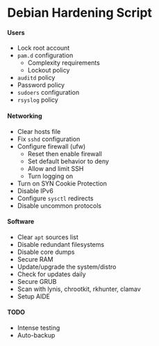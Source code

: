 # Debian Hardening Script

#### Users

- Lock root account
- `pam.d` configuration
    - Complexity requirements
    - Lockout policy
- `auditd` policy
- Password policy
- `sudoers` configuration
- `rsyslog` policy

#### Networking
- Clear hosts file
- Fix `sshd` configuration
- Configure firewall (ufw)
    - Reset then enable firewall
    - Set default behavior to deny
    - Allow and limit SSH
    - Turn logging on
- Turn on SYN Cookie Protection
- Disable IPv6
- Configure `sysctl` redirects
- Disable uncommon protocols

#### Software
- Clear `apt` sources list
- Disable redundant filesystems
- Disable core dumps
- Secure RAM
- Update/upgrade the system/distro
- Check for updates daily
- Secure GRUB
- Scan with lynis, chrootkit, rkhunter, clamav
- Setup AIDE

#### TODO
- Intense testing
- Auto-backup
